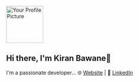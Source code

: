  <img src="https://avatars.githubusercontent.com/u/100428197?v=4" alt="Your Profile Picture" width="100" style="margin-right: 20px;">

## Hi there, I'm Kiran Bawane👋
I'm a passionate developer...
🌐 [Website](https://kiranbawane0868@gmail.com) | 💼 [LinkedIn](https://www.linkedin.com/in/kiranbawane0868)


<!--
**kiranbawane48/kiranbawane48** is a ✨ _special_ ✨ repository because its `README.md` (this file) appears on your GitHub profile.

Here are some ideas to get you started:

- 🔭 I’m currently working on ...
- 🌱 I’m currently learning ...
- 👯 I’m looking to collaborate on ...
- 🤔 I’m looking for help with ...
- 💬 Ask me about ...
- 📫 How to reach me: ...
- 😄 Pronouns: ...
- ⚡ Fun fact: ...
-->
